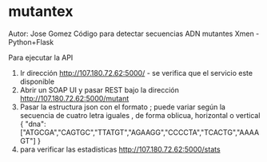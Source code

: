 # mutantex
Autor: Jose Gomez
Código para detectar secuencias ADN mutantes Xmen - Python+Flask

Para ejecutar la API
1. Ir dirección http://107.180.72.62:5000/ - se verifica que el servicio este disponible
2. Abrir un SOAP UI y pasar REST bajo la dirección http://107.180.72.62:5000/mutant
3. Pasar la estructura json con el formato ; puede variar según la secuencia de cuatro letra iguales , de forma oblicua, horizontal o vertical
  {
   "dna":["ATGCGA","CAGTGC","TTATGT","AGAAGG","CCCCTA","TCACTG","AAAAGT"]
  }
 4. para verificar las estadisticas http://107.180.72.62:5000/stats 


